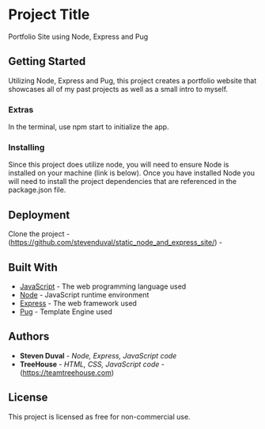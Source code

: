 # Project Title

Portfolio Site using Node, Express and Pug

## Getting Started
Utilizing Node, Express and Pug, this project creates a portfolio website that showcases all of my past projects as well as a small intro to myself.


### Extras
In the terminal, use npm start to initialize the app.



### Installing
Since this project does utilize node, you will need to ensure Node is installed on your machine (link is below).  Once you have installed Node you will need to install the project dependencies that are referenced in the package.json file.

## Deployment

Clone the project - (https://github.com/stevenduval/static_node_and_express_site/) -  

## Built With

* [JavaScript](https://developer.mozilla.org/en-US/docs/Web/JavaScript) - The web programming language used
* [Node](https://nodejs.org/en/about/) - JavaScript runtime environment
* [Express](https://expressjs.com/) - The web framework used
* [Pug](https://pugjs.org) - Template Engine used

## Authors

* **Steven Duval** - *Node, Express, JavaScript code*
* **TreeHouse** - *HTML, CSS, JavaScript code* - (https://teamtreehouse.com)

## License

This project is licensed as free for non-commercial use.

